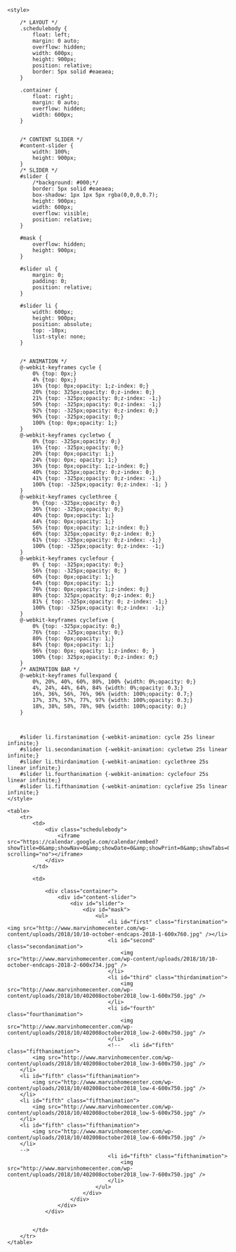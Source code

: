

<!DOCTYPE html>
<html>
<head>
    <title></title>


    <style>

        /* LAYOUT */
        .schedulebody {
            float: left;
            margin: 0 auto;
            overflow: hidden;
            width: 600px;
            height: 900px;
            position: relative;
            border: 5px solid #eaeaea;
        }

        .container {
            float: right;
            margin: 0 auto;
            overflow: hidden;
            width: 600px;
        }

        
        /* CONTENT SLIDER */
        #content-slider {
            width: 100%;
            height: 900px;
        }
        /* SLIDER */
        #slider {
            /*background: #000;*/
            border: 5px solid #eaeaea;
            box-shadow: 1px 1px 5px rgba(0,0,0,0.7);
            height: 900px;
            width: 600px;
            overflow: visible;
            position: relative;
        }

        #mask {
            overflow: hidden;
            height: 900px;
        }

        #slider ul {
            margin: 0;
            padding: 0;
            position: relative;
        }

        #slider li {
            width: 600px;
            height: 900px;
            position: absolute;
            top: -10px;
            list-style: none;
        }


        /* ANIMATION */
        @-webkit-keyframes cycle {
            0% {top: 0px;}
            4% {top: 0px;}
            16% {top: 0px;opacity: 1;z-index: 0;}
            20% {top: 325px;opacity: 0;z-index: 0;}
            21% {top: -325px;opacity: 0;z-index: -1;}
            50% {top: -325px;opacity: 0;z-index: -1;}
            92% {top: -325px;opacity: 0;z-index: 0;}
            96% {top: -325px;opacity: 0;}
            100% {top: 0px;opacity: 1;}
        }
        @-webkit-keyframes cycletwo {
            0% {top: -325px;opacity: 0;}
            16% {top: -325px;opacity: 0;}
            20% {top: 0px;opacity: 1;}
            24% {top: 0px; opacity: 1;}
            36% {top: 0px;opacity: 1;z-index: 0;}
            40% {top: 325px;opacity: 0;z-index: 0;}
            41% {top: -325px;opacity: 0;z-index: -1;}
            100% {top: -325px;opacity: 0;z-index: -1; }
        }
        @-webkit-keyframes cyclethree {
            0% {top: -325px;opacity: 0;}
            36% {top: -325px;opacity: 0;}
            40% {top: 0px;opacity: 1;}
            44% {top: 0px;opacity: 1;}
            56% {top: 0px;opacity: 1;z-index: 0;}
            60% {top: 325px;opacity: 0;z-index: 0;}
            61% {top: -325px;opacity: 0;z-index: -1;}
            100% {top: -325px;opacity: 0;z-index: -1;}
        }
        @-webkit-keyframes cyclefour {
            0% { top: -325px;opacity: 0;}
            56% {top: -325px;opacity: 0; }
            60% {top: 0px;opacity: 1;}
            64% {top: 0px;opacity: 1;}
            76% {top: 0px;opacity: 1;z-index: 0;}
            80% {top: 325px;opacity: 0;z-index: 0;}
            81% { top: -325px;opacity: 0; z-index: -1;}
            100% {top: -325px;opacity: 0;z-index: -1;}
        }
        @-webkit-keyframes cyclefive {
            0% {top: -325px;opacity: 0;}
            76% {top: -325px;opacity: 0;}
            80% {top: 0px;opacity: 1;}
            84% {top: 0px;opacity: 1;}
            96% {top: 0px; opacity: 1;z-index: 0; }
            100% {top: 325px;opacity: 0;z-index: 0;}
        }
        /* ANIMATION BAR */
        @-webkit-keyframes fullexpand {
            0%, 20%, 40%, 60%, 80%, 100% {width: 0%;opacity: 0;}
            4%, 24%, 44%, 64%, 84% {width: 0%;opacity: 0.3;}
            16%, 36%, 56%, 76%, 96% {width: 100%;opacity: 0.7;}
            17%, 37%, 57%, 77%, 97% {width: 100%;opacity: 0.3;}
            18%, 38%, 58%, 78%, 98% {width: 100%;opacity: 0;}
        }
              
    

        #slider li.firstanimation {-webkit-animation: cycle 25s linear infinite;}
        #slider li.secondanimation {-webkit-animation: cycletwo 25s linear infinite;}
        #slider li.thirdanimation {-webkit-animation: cyclethree 25s linear infinite;}
        #slider li.fourthanimation {-webkit-animation: cyclefour 25s linear infinite;}
        #slider li.fifthanimation {-webkit-animation: cyclefive 25s linear infinite;}
    </style>
</head>
<body>


    <table>
        <tr>
            <td>
                <div class="schedulebody">
                    <iframe src="https://calendar.google.com/calendar/embed?showTitle=0&amp;showNav=0&amp;showDate=0&amp;showPrint=0&amp;showTabs=0&amp;showCalendars=0&amp;showTz=0&amp;mode=AGENDA&amp;height=800&amp;wkst=2&amp;bgcolor=%23666666&amp;src=p83l4kmltv80752b20slbgkpdlpb00on%40import.calendar.google.com&amp;color=%235229A3&amp;ctz=America%2FChicago" scrolling="no"></iframe>
                </div>
            </td>
            
            <td>

                <div class="container">
                    <div id="content-slider">
                        <div id="slider">
                            <div id="mask">
                                <ul>
                                    <li id="first" class="firstanimation"><img src="http://www.marvinhomecenter.com/wp-content/uploads/2018/10/10-october-endcaps-2018-1-600x760.jpg" /></li>
                                    <li id="second" class="secondanimation">
                                        <img src="http://www.marvinhomecenter.com/wp-content/uploads/2018/10/10-october-endcaps-2018-2-600x734.jpg" />
                                    </li>
                                    <li id="third" class="thirdanimation">
                                        <img src="http://www.marvinhomecenter.com/wp-content/uploads/2018/10/402008october2018_low-1-600x750.jpg" />
                                    </li>
                                    <li id="fourth" class="fourthanimation">
                                        <img src="http://www.marvinhomecenter.com/wp-content/uploads/2018/10/402008october2018_low-2-600x750.jpg" />
                                    </li>
                                    <!--   <li id="fifth" class="fifthanimation">
            <img src="http://www.marvinhomecenter.com/wp-content/uploads/2018/10/402008october2018_low-3-600x750.jpg" />
        </li>
        <li id="fifth" class="fifthanimation">
            <img src="http://www.marvinhomecenter.com/wp-content/uploads/2018/10/402008october2018_low-4-600x750.jpg" />
        </li>
        <li id="fifth" class="fifthanimation">
            <img src="http://www.marvinhomecenter.com/wp-content/uploads/2018/10/402008october2018_low-5-600x750.jpg" />
        </li>
        <li id="fifth" class="fifthanimation">
            <img src="http://www.marvinhomecenter.com/wp-content/uploads/2018/10/402008october2018_low-6-600x750.jpg" />
        </li>
        -->
                                    <li id="fifth" class="fifthanimation">
                                        <img src="http://www.marvinhomecenter.com/wp-content/uploads/2018/10/402008october2018_low-7-600x750.jpg" />
                                    </li>
                                </ul>
                            </div>
                        </div>
                    </div>
                </div>


            </td>
        </tr>
    </table>
</body>
</html>
